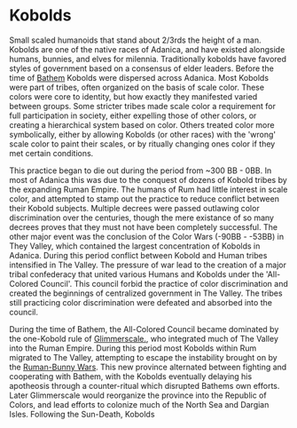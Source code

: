 # Kobolds
Small scaled humanoids that stand about 2/3rds the height of a man. Kobolds are one of the native races of Adanica, and have existed alongside humans, bunnies, and elves for milennia. Traditionally kobolds have favored styles of government based on a consensus of elder leaders. Before the time of [Bathem](../people/individuals/bathem.md) Kobolds were dispersed across Adanica. Most Kobolds were part of tribes, often organized on the basis of scale color. These colors were core to identity, but how exactly they manifested varied between groups. Some stricter tribes made scale color a requirement for full participation in society, either expelling those of other colors, or creating a hierarchical system based on color. Others treated color more symbolically, either by allowing Kobolds (or other races) with the 'wrong' scale color to paint their scales, or by ritually changing ones color if they met certain conditions. 

This practice began to die out during the period from ~300 BB - 0BB. In most of Adanica this was due to the conquest of dozens of Kobold tribes by the expanding Ruman Empire. The humans of Rum had little interest in scale color, and attempted to stamp out the practice to reduce conflict between their Kobold subjects. Multiple decrees were passed outlawing color discrimination over the centuries, though the mere existance of so many decrees proves that they must not have been completely successful. The other major event was the conclusion of the Color Wars (-90BB - -53BB) in They Valley, which contained the largest concentration of Kobolds in Adanica. During this period conflict between Kobold and Human tribes intensified in The Valley. The pressure of war lead to the creation of a major tribal confederacy that united various Humans and Kobolds under the 'All-Colored Council'. This council forbid the practice of color discrimination and created the beginnings of centralized government in The Valley. The tribes still practicing color discrimination were defeated and absorbed into the council. 

During the time of Bathem, the All-Colored Council became dominated by the one-Kobold rule of [Glimmerscale.](../people/individuals/glimmerscale.md), who integrated much of The Valley into the Ruman Empire. During this period most Kobolds within Rum migrated to The Valley, attempting to escape the instability brought on by the [Ruman-Bunny Wars](../events/ruman_bunny_wars.md).  This new province alternated between fighting and cooperating with Bathem, with the Kobolds eventually delaying his apotheosis through a counter-ritual which disrupted Bathems own efforts. Later Glimmerscale would reorganize the province into the Republic of Colors, and lead efforts to colonize much of the North Sea and Dargian Isles. Following the Sun-Death, Kobolds 

